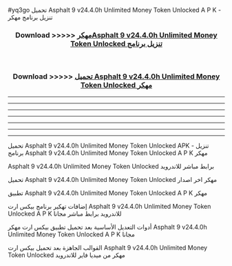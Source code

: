 #yq3go تحميل Asphalt 9 v24.4.0h Unlimited Money Token Unlocked  A P K - تنزيل برنامج مهكر



<div align="center">
<h3>Download >>>>> <a href="https://runaway1.web.app/?sq=Asphalt 9 v24.4.0h Unlimited Money Token Unlocked ">مهكرAsphalt 9 v24.4.0h Unlimited Money Token Unlocked  تنزيل برنامج</a></h3><br>

<h3>Download >>>>> <a href="https://runaway1.web.app/?sq=Asphalt 9 v24.4.0h Unlimited Money Token Unlocked ">تحميل Asphalt 9 v24.4.0h Unlimited Money Token Unlocked  مهكر</a></h3>
</div>


----------------------------------------------------------

----------------------------------------------------------

----------------------------------------------------------

----------------------------------------------------------

----------------------------------------------------------

----------------------------------------------------------

----------------------------------------------------------

تحميل Asphalt 9 v24.4.0h Unlimited Money Token Unlocked  APK - تنزيل برنامج Asphalt 9 v24.4.0h Unlimited Money Token Unlocked  A P K مهكر

Asphalt 9 v24.4.0h Unlimited Money Token Unlocked  برابط مباشر للاندرويد

تحميل Asphalt 9 v24.4.0h Unlimited Money Token Unlocked  مهكر اخر اصدار

تطبيق Asphalt 9 v24.4.0h Unlimited Money Token Unlocked  A P K مهكر

إضافات تهكير برنامج بيكس ارت Asphalt 9 v24.4.0h Unlimited Money Token Unlocked  A P K للاندرويد برابط مباشر مجانا

أدوات التعديل الأساسية بعد تحميل تطبيق بيكس ارت مهكر Asphalt 9 v24.4.0h Unlimited Money Token Unlocked  A P K مجانا

القوالب الجاهزة بعد تحميل بيكس ارت Asphalt 9 v24.4.0h Unlimited Money Token Unlocked  مهكر من ميديا فاير للاندرويد


